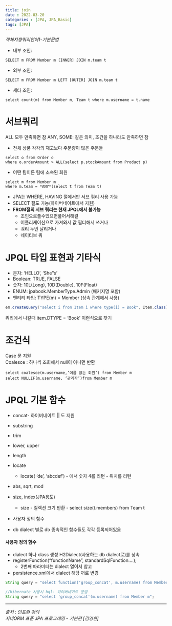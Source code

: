 ```yaml
---
title: join
date : 2022-03-20
categories : [JPA, JPA_Basic]
tags: [JPA]
---
```

*객체지향쿼리언어1-기본문법*
<br>
* 내부 조인:
```
SELECT m FROM Member m [INNER] JOIN m.team t
```
* 외부 조인:
```
SELECT m FROM Member m LEFT [OUTER] JOIN m.team t
```
* 세타 조인:
```
select count(m) from Member m, Team t where m.username = t.name
```
 

# 서브쿼리
ALL 모두 만족하면 참
ANY, SOME: 같은 의미, 조건을 하나라도 만족하면 참

* 전체 상품 각각의 재고보다 주문량이 많은 주문들
```
select o from Order o
where o.orderAmount > ALL(select p.stockAmount from Product p)
```

* 어떤 팀이든 팀에 소속된 회원
```
select m from Member m  
where m.team = *ANY*(select t from Team t)
```

* JPA는 WHERE, HAVING 절에서만 서브 쿼리 사용 가능
* SELECT 절도 가능(하이버네이트에서 지원)
* **FROM절의 서브 쿼리는 현재 JPQL에서 불가능**
    * 조인으로풀수있으면풀어서해결
    * 어플리케이션으로 가져와서 값 필터해서 쓰거나
    * 쿼리 두번 날리거나
    * 네이티브 쿼

# JPQL 타입 표현과 기타식
* 문자: ‘HELLO’, ‘She’’s’
* Boolean: TRUE, FALSE
* 숫자: 10L(Long), 10D(Double), 10F(Float)
* ENUM: jpabook.MemberType.Admin (패키지명 포함)
* 엔티티 타입: TYPE(m) = Member (상속 관계에서 사용)

```java
em.createQuery("select i from Item i where type(i) = Book", Item.class);
```
쿼리에서 나갈때 item.DTYPE = ‘Book’ 이런식으로 찾기

# 조건식
Case 문 지원<br>
Coalesce : 하나씩 조회해서 null이 아니면 반환
```
select coalesce(m.username,’이름 없는 회원’) from Member m
select NULLIF(m.username, ‘관리자’)from Member m
```

# JPQL 기본 함수
* concat- 하이버네이트 || 도 지원
* substring
* trim
* lower, upper
* length
* locate
    * locate( ‘de’, ‘abcdef’) - 에서 숫자 4를 리턴 - 위치를 리턴
* abs, sqrt, mod
* size, index(JPA용도)
    * size - 컬렉션 크기 반환 - select size(t.members) from Team t
* 사용자 정의 함수

* db dialect 별로 db 종속적인 함수들도 각각 등록되어있음

#### 사용자 정의 함수
* dialect 하나 class 생성 H2Dialect(사용하는 db dialect로)를 상속
* registerFunction(“functionName”, standardSqlFunction….);
    * 2번째 파라미터는 dialect 열어서 참고
* persistence.xml에서 dialect 해당 꺼로 변경

```java
String query = "select function('group_concat', m.username) from Member m";

//hibernate 사용시 hql- 하이버네이트 문법
String query = "select 'group_concat'(m.username) from Member m";
```	


*** 
_출처 : 인프런 강의 <br>_
*자바ORM 표준 JPA 프로그래밍 - 기본편 [김영한]*